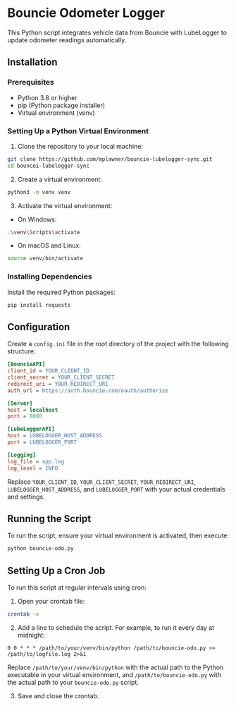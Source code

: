 # Bouncie Odometer Logger

This Python script integrates vehicle data from Bouncie with LubeLogger to update odometer readings automatically.

## Installation

### Prerequisites

- Python 3.8 or higher
- pip (Python package installer)
- Virtual environment (venv)

### Setting Up a Python Virtual Environment

1. Clone the repository to your local machine:

```bash
git clone https://github.com/mplawner/bouncie-lubelogger-sync.git
cd bouncei-lubelogger-sync
```

2. Create a virtual environment:

```bash
python3 -m venv venv
```

3. Activate the virtual environment:

- On Windows:

```bash
.\venv\Scripts\activate
```

- On macOS and Linux:

```bash
source venv/bin/activate
```

### Installing Dependencies

Install the required Python packages:

```bash
pip install requests
```

## Configuration

Create a `config.ini` file in the root directory of the project with the following structure:

```ini
[BouncieAPI]
client_id = YOUR_CLIENT_ID
client_secret = YOUR_CLIENT_SECRET
redirect_uri = YOUR_REDIRECT_URI
auth_url = https://auth.bouncie.com/oauth/authorize

[Server]
host = localhost
port = 8080

[LubeLoggerAPI]
host = LUBELOGGER_HOST_ADDRESS
port = LUBELOGGER_PORT

[Logging]
log_file = app.log
log_level = INFO
```

Replace `YOUR_CLIENT_ID`, `YOUR_CLIENT_SECRET`, `YOUR_REDIRECT_URI`, `LUBELOGGER_HOST_ADDRESS`, and `LUBELOGGER_PORT` with your actual credentials and settings.

## Running the Script

To run the script, ensure your virtual environment is activated, then execute:

```bash
python bouncie-odo.py
```

## Setting Up a Cron Job

To run this script at regular intervals using cron:

1. Open your crontab file:

```bash
crontab -e
```

2. Add a line to schedule the script. For example, to run it every day at midnight:

```cron
0 0 * * * /path/to/your/venv/bin/python /path/to/bouncie-odo.py >> /path/to/logfile.log 2>&1
```

Replace `/path/to/your/venv/bin/python` with the actual path to the Python executable in your virtual environment, and `/path/to/bouncie-odo.py` with the actual path to your `bouncie-odo.py` script.

3. Save and close the crontab.

